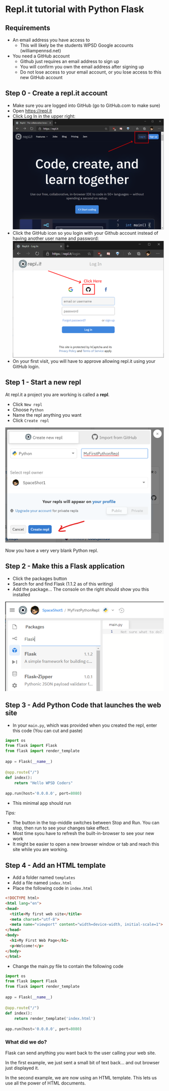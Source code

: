 # Repl.<span>it</span> tutorial with Python Flask

## Requirements
- An email address you have access to
    - This will likely be the students WPSD Google accounts (williampennsd.net)
- You need a GitHub account
    - Github just requires an email address to sign up
    - You will confirm you own the email address after signing up
    - Do not lose access to your email account, or you lose access to this new GitHub account

## Step 0 - Create a repl.<span>it</span> account
- Make sure you are logged into GitHub (go to GitHub.com to make sure)
- Open https://repl.it
- Click Log In in the upper right:
![repl.it Home Page](docs/images/replit-home-page.png)
- Click the GitHub icon so you login with your Github account instead of having another user name and password:
![repl.it Login page](docs/images/replit-login-page.png)
- On your first visit, you will have to approve allowing repl.<span>it</span> using your GitHub login.

## Step 1 - Start a new repl

At repl.it a project you are working is called a **repl**.


- Click `New repl`
- Choose `Python`
- Name the repl anything you want
- Click `Create repl`

![repl.it Create repl](docs/images/replit-new-repl-creation.png)

Now you have a very very blank Python repl.

## Step 2 - Make this a Flask application

- Click the packages button
- Search for and find Flask (1.1.2 as of this writing)
- Add the package... The console on the right should show you this installed

![repl.it Add Flask](docs/images/replit-add-flask-package.png)

## Step 3 - Add Python Code that launches the web site

- In your `main.py`, which was provided when you created the repl, enter this code
(You can cut and paste)

``` Python
import os
from flask import Flask
from flask import render_template

app = Flask(__name__)

@app.route("/")
def index():
    return "Hello WPSD Coders"

app.run(host='0.0.0.0', port=8080)
```

- This minimal app should run

*Tips:*
- The button in the top-middle switches between Stop and Run.  You can stop, then run to see your changes take effect.
- Most time syou have to refresh the built-in-browser to see your new work
- It might be easier to open a new browser window or tab and reach this site while you are working.

## Step 4 - Add an HTML template

- Add a folder named `templates`
- Add a file named `index.html`
- Place the following code in `index.html`

```HTML
<!DOCTYPE html>
<html lang="en">
<head>
  <title>My first web site</title>
  <meta charset="utf-8">
  <meta name="viewport" content="width=device-width, initial-scale=1">
</head>
<body>
  <h1>My First Web Page</h1>
  <p>Welcome!</p> 
</body>
</html>
```

- Change the main.py file to contain the following code
```Python
import os
from flask import Flask
from flask import render_template

app = Flask(__name__)

@app.route("/")
def index():
    return render_template('index.html')

app.run(host='0.0.0.0', port=8080)
```

### What did we do?
Flask can send anything you want back to the user calling your web site.  

In the first example, we just sent a small bit of text back... and out browser just displayed it.

In the second example, we are now using an HTML template.  This lets us use all the power of HTML documents.

